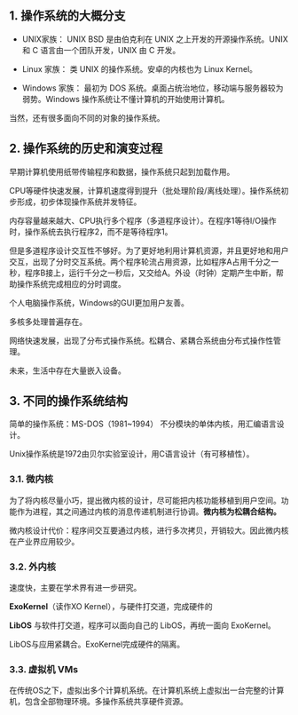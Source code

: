 ## 1. 操作系统的大概分支

- UNIX家族： UNIX BSD 是由伯克利在 UNIX 之上开发的开源操作系统。UNIX 和 C 语言由一个团队开发，UNIX 由 C 开发。

- Linux 家族： 类 UNIX 的操作系统。安卓的内核也为 Linux Kernel。

- Windows 家族： 最初为 DOS 系统。桌面占统治地位，移动端与服务器较为弱势。Windows 操作系统让不懂计算机的开始使用计算机。

当然，还有很多面向不同的对象的操作系统。

## 2. 操作系统的历史和演变过程

早期计算机使用纸带传输程序和数据，操作系统只起到加载作用。

CPU等硬件快速发展，计算机速度得到提升（批处理阶段/离线处理）。操作系统初步形成，初步体现操作系统并发特征。

内存容量越来越大、CPU执行多个程序（多道程序设计）。在程序1等待I/O操作时，操作系统去执行程序2，而不是等待程序1。

但是多道程序设计交互性不够好。为了更好地利用计算机资源，并且更好地和用户交互，出现了分时交互系统。两个程序轮流占用资源，比如程序A占用千分之一秒，程序B接上，运行千分之一秒后，又交给A。外设（时钟）定期产生中断，帮助操作系统完成相应的分时调度。

个人电脑操作系统，Windows的GUI更加用户友善。

多核多处理普遍存在。

网络快速发展，出现了分布式操作系统。松耦合、紧耦合系统由分布式操作性管理。

未来，生活中存在大量嵌入设备。

## 3. 不同的操作系统结构

简单的操作系统：MS-DOS（1981~1994）
不分模块的单体内核，用汇编语言设计。

Unix操作系统是1972由贝尔实验室设计，用C语言设计（有可移植性）。

### 3.1. 微内核

为了将内核尽量小巧，提出微内核的设计，尽可能把内核功能移植到用户空间。功能作为进程，其之间通过内核的消息传递机制进行协调。**微内核为松耦合结构。**

微内核设计代价：程序间交互要通过内核，进行多次拷贝，开销较大。因此微内核在产业界应用较少。

### 3.2. 外内核

速度快，主要在学术界有进一步研究。

**ExoKernel**（读作XO Kernel），与硬件打交道，完成硬件的

**LibOS** 与软件打交道，程序可以面向自己的 LibOS，再统一面向 ExoKernel。

LibOS与应用紧耦合。ExoKernel完成硬件的隔离。

### 3.3. 虚拟机 VMs

在传统OS之下，虚拟出多个计算机系统。在计算机系统上虚拟出一台完整的计算机，包含全部物理环境。多操作系统共享硬件资源。
